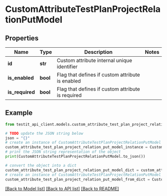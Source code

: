 # CustomAttributeTestPlanProjectRelationPutModel


## Properties

Name | Type | Description | Notes
------------ | ------------- | ------------- | -------------
**id** | **str** | Custom attribute internal unique identifier | 
**is_enabled** | **bool** | Flag that defines if custom attribute is enabled | 
**is_required** | **bool** | Flag that defines if custom attribute is required | 

## Example

```python
from testit_api_client.models.custom_attribute_test_plan_project_relation_put_model import CustomAttributeTestPlanProjectRelationPutModel

# TODO update the JSON string below
json = "{}"
# create an instance of CustomAttributeTestPlanProjectRelationPutModel from a JSON string
custom_attribute_test_plan_project_relation_put_model_instance = CustomAttributeTestPlanProjectRelationPutModel.from_json(json)
# print the JSON string representation of the object
print(CustomAttributeTestPlanProjectRelationPutModel.to_json())

# convert the object into a dict
custom_attribute_test_plan_project_relation_put_model_dict = custom_attribute_test_plan_project_relation_put_model_instance.to_dict()
# create an instance of CustomAttributeTestPlanProjectRelationPutModel from a dict
custom_attribute_test_plan_project_relation_put_model_from_dict = CustomAttributeTestPlanProjectRelationPutModel.from_dict(custom_attribute_test_plan_project_relation_put_model_dict)
```
[[Back to Model list]](../README.md#documentation-for-models) [[Back to API list]](../README.md#documentation-for-api-endpoints) [[Back to README]](../README.md)


